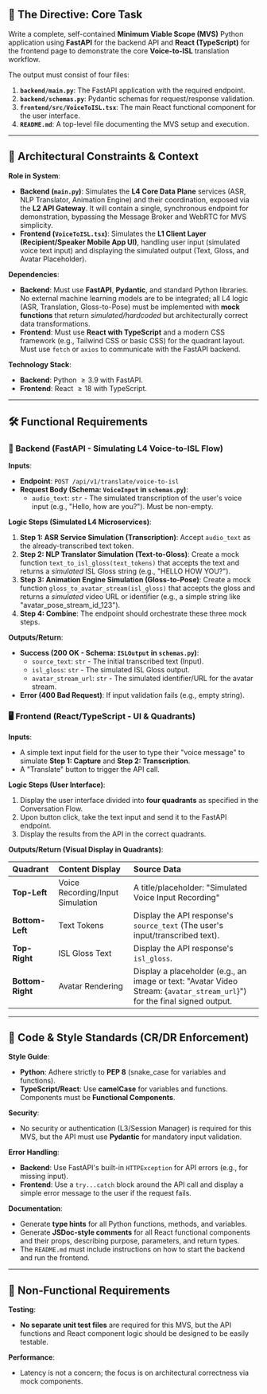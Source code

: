 ## 👑 The Directive: Core Task

Write a complete, self-contained **Minimum Viable Scope (MVS)** Python application using **FastAPI** for the backend API and **React (TypeScript)** for the frontend page to demonstrate the core **Voice-to-ISL** translation workflow.

The output must consist of four files:

1.  **`backend/main.py`**: The FastAPI application with the required endpoint.
2.  **`backend/schemas.py`**: Pydantic schemas for request/response validation.
3.  **`frontend/src/VoiceToISL.tsx`**: The main React functional component for the user interface.
4.  **`README.md`**: A top-level file documenting the MVS setup and execution.

***

## 📐 Architectural Constraints & Context

**Role in System**:

* **Backend (`main.py`)**: Simulates the **L4 Core Data Plane** services (ASR, NLP Translator, Animation Engine) and their coordination, exposed via the **L2 API Gateway**. It will contain a single, synchronous endpoint for demonstration, bypassing the Message Broker and WebRTC for MVS simplicity.
* **Frontend (`VoiceToISL.tsx`)**: Simulates the **L1 Client Layer (Recipient/Speaker Mobile App UI)**, handling user input (simulated voice text input) and displaying the simulated output (Text, Gloss, and Avatar Placeholder).

**Dependencies**:

* **Backend**: Must use **FastAPI**, **Pydantic**, and standard Python libraries. No external machine learning models are to be integrated; all L4 logic (ASR, Translation, Gloss-to-Pose) must be implemented with **mock functions** that return *simulated/hardcoded* but architecturally correct data transformations.
* **Frontend**: Must use **React with TypeScript** and a modern CSS framework (e.g., Tailwind CSS or basic CSS) for the quadrant layout. Must use `fetch` or `axios` to communicate with the FastAPI backend.

**Technology Stack**:

* **Backend**: Python $\ge 3.9$ with FastAPI.
* **Frontend**: React $\ge 18$ with TypeScript.

***

## 🛠️ Functional Requirements

### 🎤 Backend (FastAPI - Simulating L4 Voice-to-ISL Flow)

**Inputs**:

* **Endpoint**: `POST /api/v1/translate/voice-to-isl`
* **Request Body (Schema: `VoiceInput` in `schemas.py`)**:
    * `audio_text`: `str` - The simulated transcription of the user's voice input (e.g., "Hello, how are you?"). Must be non-empty.

**Logic Steps (Simulated L4 Microservices)**:

1.  **Step 1: ASR Service Simulation (Transcription)**: Accept `audio_text` as the already-transcribed text token.
2.  **Step 2: NLP Translator Simulation (Text-to-Gloss)**: Create a mock function `text_to_isl_gloss(text_tokens)` that accepts the text and returns a *simulated* ISL Gloss string (e.g., "HELLO HOW YOU?").
3.  **Step 3: Animation Engine Simulation (Gloss-to-Pose)**: Create a mock function `gloss_to_avatar_stream(isl_gloss)` that accepts the gloss and returns a *simulated* video URL or identifier (e.g., a simple string like "avatar\_pose\_stream\_id\_123").
4.  **Step 4: Combine**: The endpoint should orchestrate these three mock steps.

**Outputs/Return**:

* **Success (200 OK - Schema: `ISLOutput` in `schemas.py`)**:
    * `source_text`: `str` - The initial transcribed text (Input).
    * `isl_gloss`: `str` - The simulated ISL Gloss output.
    * `avatar_stream_url`: `str` - The simulated identifier/URL for the avatar stream.
* **Error (400 Bad Request)**: If input validation fails (e.g., empty string).

### 🖥️ Frontend (React/TypeScript - UI & Quadrants)

**Inputs**:

* A simple text input field for the user to type their "voice message" to simulate **Step 1: Capture** and **Step 2: Transcription**.
* A "Translate" button to trigger the API call.

**Logic Steps (User Interface)**:

1.  Display the user interface divided into **four quadrants** as specified in the Conversation Flow.
2.  Upon button click, take the text input and send it to the FastAPI endpoint.
3.  Display the results from the API in the correct quadrants.

**Outputs/Return (Visual Display in Quadrants)**:

| Quadrant | Content Display | Source Data |
| :--- | :--- | :--- |
| **Top-Left** | Voice Recording/Input Simulation | A title/placeholder: "Simulated Voice Input Recording" |
| **Bottom-Left** | Text Tokens | Display the API response's `source_text` (The user's input/transcribed text). |
| **Top-Right** | ISL Gloss Text | Display the API response's `isl_gloss`. |
| **Bottom-Right** | Avatar Rendering | Display a placeholder (e.g., an image or text: "Avatar Video Stream: {`avatar_stream_url`}") for the final signed output. |

***

## 📝 Code & Style Standards (CR/DR Enforcement)

**Style Guide**:

* **Python**: Adhere strictly to **PEP 8** (snake\_case for variables and functions).
* **TypeScript/React**: Use **camelCase** for variables and functions. Components must be **Functional Components**.

**Security**:

* No security or authentication (L3/Session Manager) is required for this MVS, but the API must use **Pydantic** for mandatory input validation.

**Error Handling**:

* **Backend**: Use FastAPI's built-in `HTTPException` for API errors (e.g., for missing input).
* **Frontend**: Use a `try...catch` block around the API call and display a simple error message to the user if the request fails.

**Documentation**:

* Generate **type hints** for all Python functions, methods, and variables.
* Generate **JSDoc-style comments** for all React functional components and their props, describing purpose, parameters, and return types.
* The `README.md` must include instructions on how to start the backend and run the frontend.

***

## 🎯 Non-Functional Requirements

**Testing**:

* **No separate unit test files** are required for this MVS, but the API functions and React component logic should be designed to be easily testable.

**Performance**:

* Latency is not a concern; the focus is on architectural correctness via mock components.